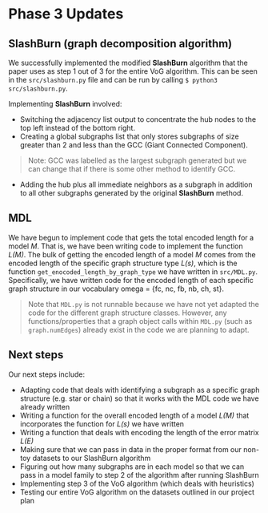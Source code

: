# Phase 3 Updates

##  SlashBurn (graph decomposition algorithm)

We successfully implemented the modified **SlashBurn** algorithm that the paper uses as step 1 out of 3 for the entire VoG algorithm. This can be seen in the `src/slashburn.py` file and can be run by calling `$ python3 src/slashburn.py`. 

Implementing **SlashBurn** involved: 

* Switching the adjacency list output to concentrate the hub nodes to the top left instead of the bottom right.
*  	Creating a global subgraphs list that only stores subgraphs of size greater than 2 and less than the GCC (Giant Connected Component).
>	Note: GCC was labelled as the largest subgraph generated but we can change that if there is some other method to identify GCC.
*	Adding the hub plus all immediate neighbors as a subgraph in addition to all other subgraphs generated by the original **SlashBurn** method.

## MDL

We have begun to implement code that gets the total encoded length for a model *M*. That is, we have been writing code to implement the function *L(M)*. The bulk of getting the encoded length of a model *M* comes from the encoded length of the specific graph structure type *L(s)*, which is the function `get_enocoded_length_by_graph_type` we have written in `src/MDL.py`. Specifically, we have written code for the encoded length of each specific graph structure in our vocabulary omega = {fc, nc, fb, nb, ch, st}. 

> Note that `MDL.py` is not runnable because we have not yet adapted the code for the different graph structure classes. However, any functions/properties that a graph object calls within `MDL.py` (such as `graph.numEdges`) already exist in the code we are planning to adapt.

## Next steps

Our next steps include:

* Adapting code that deals with identifying a subgraph as a specific graph structure (e.g. star or chain) so that it works with the MDL code we have already written
* Writing a function for the overall encoded length of a model *L(M)* that incorporates the function for *L(s)* we have written
* Writing a function that deals with encoding the length of the error matrix *L(E)*
* Making sure that we can pass in data in the proper format from our non-toy datasets to our SlashBurn algorithm
* Figuring out how many subgraphs are in each model so that we can pass in a model family to step 2 of the algorithm after running SlashBurn
* Implementing step 3 of the VoG algorithm (which deals with heuristics)
* Testing our entire VoG algorithm on the datasets outlined in our project plan


